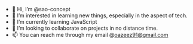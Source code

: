 - 👋 Hi, I’m @sao-concept
- 👀 I’m interested in learning new things, especially in the aspect of tech.
- 🌱 I’m currently learning JavaScript
- 💞️ I’m looking to collaborate on projects in no distance time.
- 📫 You can reach me through my email @oazeez91@gmail.com

<!---
sao-concept/sao-concept is a ✨ special ✨ repository because its `README.md` (this file) appears on your GitHub profile.
You can click the Preview link to take a look at your changes.
--->
